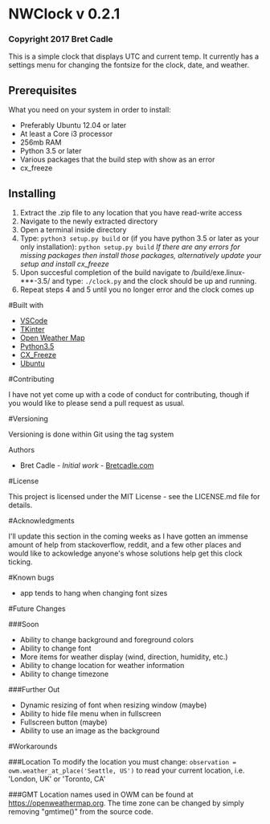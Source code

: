# NWClock v 0.2.1
### Copyright 2017 Bret Cadle

This is a simple clock that displays UTC and current temp. It currently has a settings menu for changing the fontsize for the clock, date, and weather.

## Prerequisites

What you need on your system in order to install:

- Preferably Ubuntu 12.04 or later
- At least a Core i3 processor
- 256mb RAM
- Python 3.5 or later
- Various packages that the build step with show as an error
- cx_freeze

## Installing

1. Extract the .zip file to any location that you have read-write access
2. Navigate to the newly extracted directory
3. Open a terminal inside directory
4. Type:
    ```python3 setup.py build```
    or (if you have python 3.5 or later as your only installation):
    ```python setup.py build```
    *If there are any errors for missing packages then install those packages, alternatively update your setup and install cx_freeze*
5. Upon succesful completion of the build navigate to /build/exe.linux-***-3.5/ and type:
    ```./clock.py```
    and the clock should be up and running.
6. Repeat steps 4 and 5 until you no longer error and the clock comes up

#Built with

- [VSCode](https://code.visualstudio.com)
- [TKinter](https://wiki.python.org/moin/TkInter)
- [Open Weather Map](https://openweathermap.org)
- [Python3.5](https://www.python.org)
- [CX_Freeze](https://anthony-tuininga.github.io/cx_Freeze/)
- [Ubuntu](https://www.ubuntu.com)

#Contributing

I have not yet come up with a code of conduct for contributing, though if you would like to please send a pull request as usual.

#Versioning

Versioning is done within Git using the tag system

Authors

- Bret Cadle - _Initial work_ - [Bretcadle.com](https://www.bretcadle.com)

#License

This project is licensed under the MIT License - see the LICENSE.md file for details.

#Acknowledgments

I'll update this section in the coming weeks as I have gotten an immense amount of help from stackoverflow, reddit, and a few other places and would like to ackowledge anyone's whose solutions help get this clock ticking.

#Known bugs
- app tends to hang when changing font sizes

#Future Changes

###Soon
- Ability to change background and foreground colors
- Ability to change font
- More items for weather display (wind, direction, humidity, etc.)
- Ability to change location for weather information
- Ability to change timezone

###Further Out
- Dynamic resizing of font when resizing window (maybe)
- Ability to hide file menu when in fullscreen
- Fullscreen button (maybe)
- Ability to use an image as the background

#Workarounds

###Location
To modify the location you must change:
```observation = owm.weather_at_place('Seattle, US')```
to read your current location, i.e. 'London, UK' or 'Toronto, CA'

###GMT
Location names used in OWM can be found at https://openweathermap.org.
The time zone can be changed by simply removing "gmtime()" from the source code.
